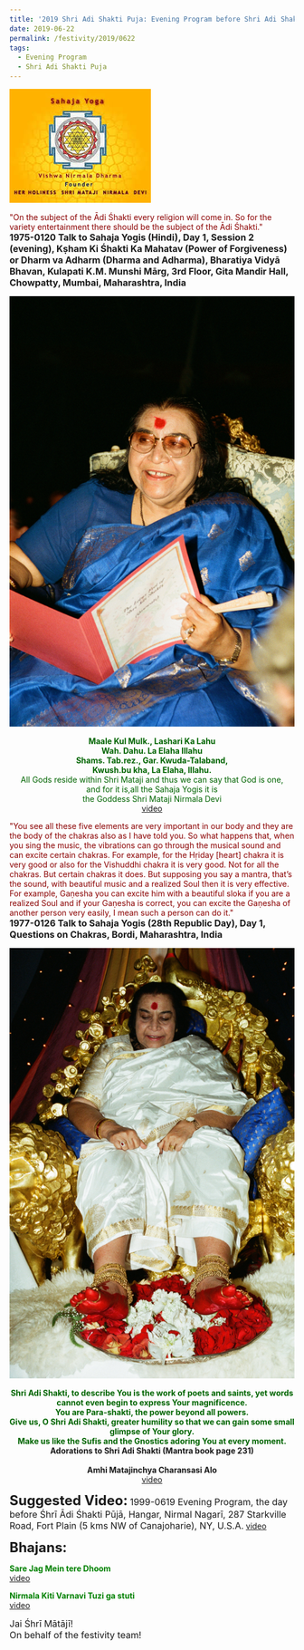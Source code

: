 ```yaml
---
title: '2019 Shri Adi Shakti Puja: Evening Program before Shri Adi Shakti Puja'
date: 2019-06-22
permalink: /festivity/2019/0622
tags:
  - Evening Program
  - Shri Adi Shakti Puja 
---
```


![PICTURE 1](/images/image1.png)

<p>
<font color="DarkRed">"On the subject of the Ādi Śhakti every religion will come in. So for the variety entertainment there should be the subject of the Ādi Śhakti."</font><br>
<font size="+0"><b>1975-0120 Talk to Sahaja Yogis (Hindi), Day 1, Session 2 (evening), Kṣham Ki Śhakti Ka Mahatav (Power of Forgiveness) or Dharm va Adharm (Dharma and Adharma), Bharatiya Vidyā Bhavan, Kulapati K.M. Munshi Mārg, 3rd Floor, Gita Mandir Hall, Chowpatty, Mumbai, Maharashtra, India</b></font>
</p>

<div style="text-align: center"><img src="/images/image110.png" /></div>

<p style="color:DarkGreen; text-align:center;">
<b>Maale Kul Mulk., Lashari Ka Lahu<br>
Wah. Dahu. La Elaha Illahu<br>
Shams. Tab.rez., Gar. Kwuda-Talaband,<br>
Kwush.bu kha, La Elaha, Illahu.</b><br>
All Gods reside within Shri Mataji and thus we can say that God is one,<br>
and for it is,all the Sahaja Yogis it is<br>
the Goddess Shri Mataji Nirmala Devi<br>
<a href="https://www.youtube.com/watch?v=R52efmGoGYQ">video</a>
</p>

<p>
<font color="DarkRed">"You see all these five elements are very important in our body and they are the body of the chakras also as I have told you. So what happens that, when you sing the music, the vibrations can go through the musical sound and can excite certain chakras. For example, for the Hṛiday [heart] chakra it is very good or also for the Vishuddhi chakra it is very good. Not for all the chakras. But certain chakras it does. But supposing you say a mantra, that’s the sound, with beautiful music and a realized Soul then it is very effective. For example, Gaṇesha you can excite him with a beautiful sloka if you are a realized Soul and if your Gaṇesha is correct, you can excite the Gaṇesha of another person very easily, I mean such a person can do it."</font><br>
<font size="+0"><b>1977-0126 Talk to Sahaja Yogis (28th Republic Day), Day 1, Questions on Chakras, Bordi, Maharashtra, India</b></font>
</p>

<div style="text-align: center"><img src="/images/image111.png" /></div>

<p style="text-align:center;">
<font color="DarkGreen"><b>Shri Adi Shakti, to describe You is the work of poets and saints, yet words cannot even begin to express Your magnificence.<br>
You are Para-shakti, the power beyond all powers.<br>
Give us, O Shri Adi Shakti, greater humility so that we can gain some small glimpse of Your glory.<br>
Make us like the Sufis and the Gnostics adoring You at every moment.</b></font><br>
<b>Adorations to Shri Adi Shakti (Mantra book page 231)</b><br>
<br>
<b>Amhi Matajinchya Charansasi Alo</b><br>
<a href="https://www.youtube.com/watch?v=HFCi8x1GiPI&feature=youtu.be">video</a>
</p>

<font size="+2"><b>Suggested Video:</b></font> 
<font size="+0">1999-0619 Evening Program, the day before Śhrī Ādi Śhakti Pūjā, Hangar, Nirmal Nagarī, 287 Starkville Road, Fort Plain (5 kms NW of Canajoharie), NY, U.S.A.</font>
<a href="https://www.youtube.com/watch?v=aN-Z4JjZqx4"> video</a><br>

<font size="+2"><b>Bhajans:</b></font>

<p>
<font color="green"><b>Sare Jag Mein tere Dhoom</b></font><br>
<a href="https://www.youtube.com/watch?v=arW9AP5V3tI"> video</a><br>
</p>

<p>
<font color="green"><b>Nirmala Kiti Varnavi Tuzi ga stuti</b></font><br>
<a href="https://www.youtube.com/watch?v=0AzZO9vlF8M">video</a>
</p>

<p>
<font size="+0">Jai Śhrī Mātājī!<br>
On behalf of the festivity team!</font>
</p>